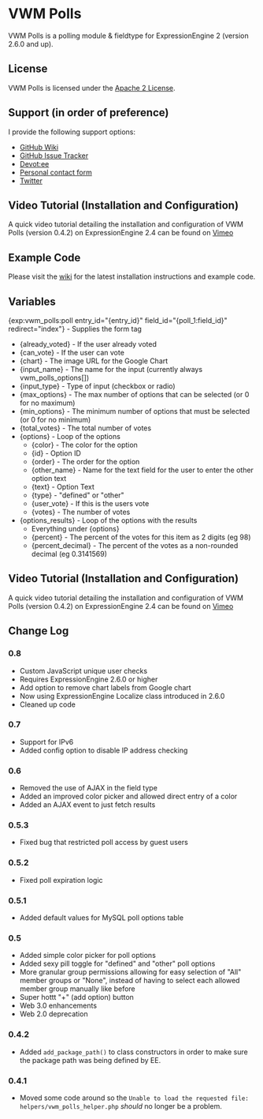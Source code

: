 # VWM Polls

VWM Polls is a polling module & fieldtype for ExpressionEngine 2 (version 2.6.0 and up).

## License

VWM Polls is licensed under the [Apache 2 License](http://www.apache.org/licenses/LICENSE-2.0.html).

## Support (in order of preference)

I provide the following support options:

* [GitHub Wiki](https://github.com/vmichnowicz/vwm_polls/wiki)
* [GitHub Issue Tracker](https://github.com/vmichnowicz/vwm_polls/issues)
* [Devot:ee](http://devot-ee.com/add-ons/vwm-polls)
* [Personal contact form](http://www.vmichnowicz.com/contact)
* [Twitter](http://twitter.com/vmichnowicz)

## Video Tutorial (Installation and Configuration)

A quick video tutorial detailing the installation and configuration of VWM Polls (version 0.4.2) on ExpressionEngine 2.4 can be found on [Vimeo](http://vimeo.com/vmichnowicz/vwm-polls-installation-and-configuration)

## Example Code

Please visit the [wiki](https://github.com/vmichnowicz/vwm_polls/wiki) for the latest installation instructions and example code.

## Variables
{exp:vwm_polls:poll entry_id="{entry_id}" field_id="{poll_1:field_id}" redirect="index"} - Supplies the form tag
* {already_voted} - If the user already voted
* {can_vote} - If the user can vote
* {chart} - The image URL for the Google Chart
* {input_name} - The name for the input (currently always vwm_polls_options[])
* {input_type} - Type of input (checkbox or radio)
* {max_options} - The max number of options that can be selected (or 0 for no maximum)
* {min_options} - The minimum number of options that must be selected (or 0 for no minimum)
* {total_votes} - The total number of votes
* {options} - Loop of the options
	* {color} - The color for the option
	* {id} - Option ID
	* {order} - The order for the option
	* {other_name} - Name for the text field for the user to enter the other option text
	* {text} - Option Text
	* {type} - "defined" or "other"
	* {user_vote} - If this is the users vote
	* {votes} - The number of votes
* {options_results} - Loop of the options with the results
	* Everything under {options}
	* {percent} - The percent of the votes for this item as 2 digits (eg 98)
	* {percent_decimal} - The percent of the votes as a non-rounded decimal (eg 0.3141569)


## Video Tutorial (Installation and Configuration)

A quick video tutorial detailing the installation and configuration of VWM Polls (version 0.4.2) on ExpressionEngine 2.4 can be found on [Vimeo](http://vimeo.com/vmichnowicz/vwm-polls-installation-and-configuration)

## Change Log

### 0.8

* Custom JavaScript unique user checks
* Requires ExpressionEngine 2.6.0 or higher
* Add option to remove chart labels from Google chart
* Now using ExpressionEngine Localize class introduced in 2.6.0
* Cleaned up code

### 0.7

* Support for IPv6
* Added config option to disable IP address checking

### 0.6

* Removed the use of AJAX in the field type
* Added an improved color picker and allowed direct entry of a color
* Added an AJAX event to just fetch results

### 0.5.3

* Fixed bug that restricted poll access by guest users

### 0.5.2

* Fixed poll expiration logic

### 0.5.1

* Added default values for MySQL poll options table

### 0.5

* Added simple color picker for poll options
* Added sexy pill toggle for "defined" and "other" poll options
* More granular group permissions allowing for easy selection of "All" member groups or "None", instead of having to select each allowed member group manually like before
* Super hottt "+" (add option) button
* Web 3.0 enhancements
* Web 2.0 deprecation

### 0.4.2

* Added `add_package_path()` to class constructors in order to make sure the package path was being defined by EE.

### 0.4.1

* Moved some code around so the `Unable to load the requested file: helpers/vwm_polls_helper.php` *should* no longer be a problem.